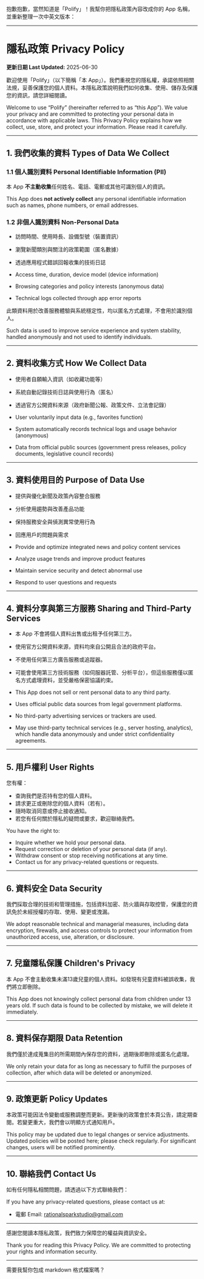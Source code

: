 抱歉抱歉，當然知道是「Polify」！我幫你把隱私政策內容改成你的 App 名稱，並重新整理一次中英文版本：

---

# 隱私政策 Privacy Policy

**更新日期 Last Updated:** 2025-06-30

歡迎使用「Polify」（以下簡稱「本 App」）。我們重視您的隱私權，承諾依照相關法規，妥善保護您的個人資料。本隱私政策說明我們如何收集、使用、儲存及保護您的資訊，請您詳細閱讀。

Welcome to use “Polify” (hereinafter referred to as “this App”). We value your privacy and are committed to protecting your personal data in accordance with applicable laws. This Privacy Policy explains how we collect, use, store, and protect your information. Please read it carefully.

---

## 1. 我們收集的資料 Types of Data We Collect

### 1.1 個人識別資料 Personal Identifiable Information (PII)

本 App **不主動收集**任何姓名、電話、電郵或其他可識別個人的資訊。

This App does **not actively collect** any personal identifiable information such as names, phone numbers, or email addresses.

### 1.2 非個人識別資料 Non-Personal Data

* 訪問時間、使用時長、設備型號（裝置資訊）

* 瀏覽新聞類別與關注的政策範圍（匿名數據）

* 透過應用程式錯誤回報收集的技術日誌

* Access time, duration, device model (device information)

* Browsing categories and policy interests (anonymous data)

* Technical logs collected through app error reports

此類資料用於改善服務體驗與系統穩定性，均以匿名方式處理，不會用於識別個人。

Such data is used to improve service experience and system stability, handled anonymously and not used to identify individuals.

---

## 2. 資料收集方式 How We Collect Data

* 使用者自願輸入資訊（如收藏功能等）

* 系統自動記錄技術日誌與使用行為（匿名）

* 透過官方公開資料來源（政府新聞公報、政策文件、立法會記錄）

* User voluntarily input data (e.g., favorites function)

* System automatically records technical logs and usage behavior (anonymous)

* Data from official public sources (government press releases, policy documents, legislative council records)

---

## 3. 資料使用目的 Purpose of Data Use

* 提供與優化新聞及政策內容整合服務

* 分析使用趨勢與改善產品功能

* 保持服務安全與偵測異常使用行為

* 回應用戶的問題與需求

* Provide and optimize integrated news and policy content services

* Analyze usage trends and improve product features

* Maintain service security and detect abnormal use

* Respond to user questions and requests

---

## 4. 資料分享與第三方服務 Sharing and Third-Party Services

* 本 App 不會將個人資料出售或出租予任何第三方。

* 使用官方公開資料來源，資料均來自公開且合法的政府平台。

* 不使用任何第三方廣告服務或追蹤器。

* 可能會使用第三方技術服務（如伺服器託管、分析平台），但這些服務僅以匿名方式處理資料，並受嚴格保密協議約束。

* This App does not sell or rent personal data to any third party.

* Uses official public data sources from legal government platforms.

* No third-party advertising services or trackers are used.

* May use third-party technical services (e.g., server hosting, analytics), which handle data anonymously and under strict confidentiality agreements.

---

## 5. 用戶權利 User Rights

您有權：

* 查詢我們是否持有您的個人資料。
* 請求更正或刪除您的個人資料（若有）。
* 隨時取消同意或停止接收通知。
* 若您有任何關於隱私的疑問或要求，歡迎聯絡我們。

You have the right to:

* Inquire whether we hold your personal data.
* Request correction or deletion of your personal data (if any).
* Withdraw consent or stop receiving notifications at any time.
* Contact us for any privacy-related questions or requests.

---

## 6. 資料安全 Data Security

我們採取合理的技術和管理措施，包括資料加密、防火牆與存取控管，保護您的資訊免於未經授權的存取、使用、變更或洩漏。

We adopt reasonable technical and managerial measures, including data encryption, firewalls, and access controls to protect your information from unauthorized access, use, alteration, or disclosure.

---

## 7. 兒童隱私保護 Children's Privacy

本 App 不會主動收集未滿13歲兒童的個人資料。如發現有兒童資料被誤收集，我們將立即刪除。

This App does not knowingly collect personal data from children under 13 years old. If such data is found to be collected by mistake, we will delete it immediately.

---

## 8. 資料保存期限 Data Retention

我們僅於達成蒐集目的所需期間內保存您的資料，過期後即刪除或匿名化處理。

We only retain your data for as long as necessary to fulfill the purposes of collection, after which data will be deleted or anonymized.

---

## 9. 政策更新 Policy Updates

本政策可能因法令變動或服務調整而更新。更新後的政策會於本頁公告，請定期查閱。若變更重大，我們會以明顯方式通知用戶。

This policy may be updated due to legal changes or service adjustments. Updated policies will be posted here; please check regularly. For significant changes, users will be notified prominently.

---

## 10. 聯絡我們 Contact Us

如有任何隱私相關問題，請透過以下方式聯絡我們：

If you have any privacy-related questions, please contact us at:

* 電郵 Email: rationalsparkstudio@gmail.com

---

感謝您閱讀本隱私政策，我們致力保障您的權益與資訊安全。

Thank you for reading this Privacy Policy. We are committed to protecting your rights and information security.

---

需要我幫你包成 markdown 格式檔案嗎？
